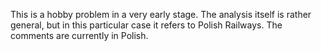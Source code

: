This is a hobby problem in a very early stage. The analysis itself is rather general, but in this particular case it refers to Polish Railways. The comments are currently in Polish.

